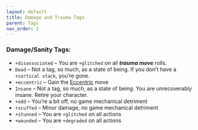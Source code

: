 ```yaml
---
layout: default
title: Damage and Trauma Tags
parent: Tags
nav_order: 2
---
```


### **Damage/Sanity Tags:**

- `+disassociated` – You are `+glitched` on all **_trauma move_** rolls.
- `Dead` – Not a tag, so much, as a state of being. If you don’t have a `+cortical stack`, you’re gone.
- `+eccentric` – Gain the [Eccentric](/content/moves/personal#Eccentric) move
- `Insane` – Not a tag, so much, as a state of being. You are unrecoverably insane. Retire your character.
- `+odd` – You’re a bit off, no game mechanical detriment
- `+scuffed` – Minor damage, no game mechanical detriment
- `+stunned` – You are `+glitched` on all actions
- `+wounded` – You are `+degraded` on all actions
